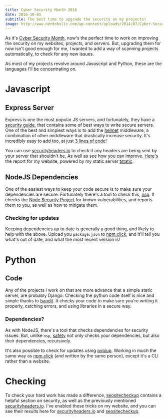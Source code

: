 ```yaml
---
title: Cyber Security Month 2016
date: 2016-10-01
subtitle: The best time to upgrade the security on my projects!
image: http://www.nerdoholic.com/wp-content/uploads/2014/07/Cyber-Security-_sized.jpg
---
```


As it's [Cyber Security Month](https://cybersecuritymonth.eu/), now's the perfect time to work on improving the security on my websites, projects, and servers. But, upgrading them for now isn't good enough for me, I wanted to add a way of scanning projects automatically, to check for any new issues.

As most of my projects revolve around Javascript and Python, these are the languages I'll be concentrating on.

# Javascript
## Express Server
Express is one the most popular JS servers, and fortunately, they have a [security guide](http://expressjs.com/en/advanced/best-practice-security.html), that contains some of best ways to write secure servers. One of the best and simplest ways is to add the [helmet](https://www.npmjs.com/package/helmet) middleware, a combination of other middleware that drastically increase security. It's incredibly easy to add too, at just [3 lines of code](https://github.com/RealOrangeOne/host-container/commit/90adfd04aed2f2065d803623c297dc1a8ae71632)!

You can use [securityheaders.io](http://securityheaders.io/) to check if any headers are being sent by your server that shouldn't be, As well as see how you can improve. [Here's](https://securityheaders.io/?q=theorangeone.net&followRedirects=on) the report for my website, powered by my static server [tstatic](https://github.com/RealOrangeOne/tstatic).

## NodeJS Dependencies
One of the easiest ways to keep your code secure is to make sure your dependencies are secure. Fortunately there's a tool to check this, [nsp](https://www.npmjs.com/package/nsp). It checks the [Node Security Project](https://nodesecurity.io/) for known vulnerabilities, and reports them to you, as well as how to mitigate them.

### Checking for updates
Keeping dependencies up to date is generally a good thing, and likely to help with the above. Upload you `package.json` to [npm.click](http://npm.click/), and it'll tell you what's out of date, and what the most recent version is!

# Python
## Code
Any of the projects I work on that are more advance that a simple static server, are probably Django. Checking the python code itself is nice and simple thanks to [bandit](https://github.com/openstack/bandit). It checks your code to make sure you're writing it properly, catching errors, and using libraries in a secure way.

### Dependencies?
As with NodeJS, there's a tool that checks dependencies for security issues. But, unlike `nsp`, [safety](https://pypi.python.org/pypi/safety) not only checks your dependencies, but also their dependencies, recursively.

It's also possible to check for updates using [pypiup](https://pypi.python.org/pypi/pypiup/). Working in much the same way as [npm.click](http://npm.click/) (and written by the same person), except it's a CLI rather than a website.

# Checking
To check your hard work has made a difference, [seositecheckup](http://seositecheckup.com/) contains a helpful section on security, as well as the previously mentioned [securityheaders.io](http://securityheaders.io/). I've enabled these tricks on my website, and you can see their results here for [securityheaders.io](https://securityheaders.io/?q=https%3A%2F%2Ftheorangeone.net&followRedirects=on) and [seositecheckup](http://seositecheckup.com/seo-audit/theorangeone.net).
